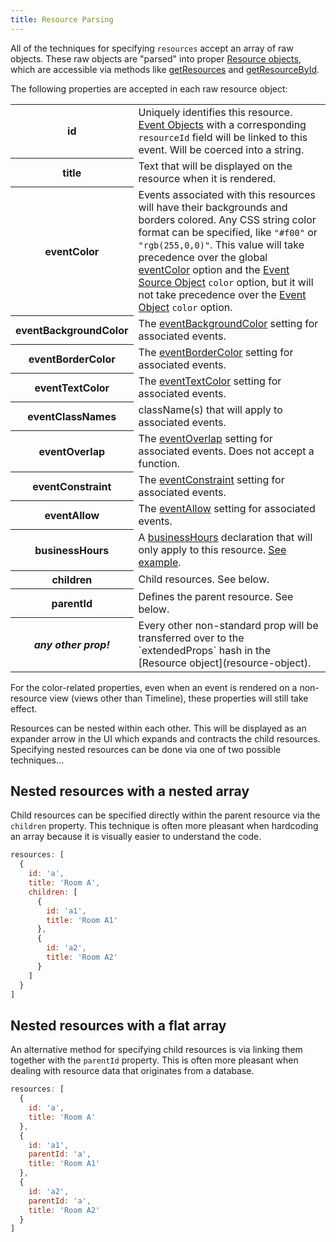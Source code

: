 ```yaml
---
title: Resource Parsing
---
```


All of the techniques for specifying `resources` accept an array of raw objects. These raw objects are "parsed" into proper [Resource objects](resource-object), which are accessible via methods like [getResources](getResources) and [getResourceById](getResourceById).

The following properties are accepted in each raw resource object:

<table>

<tr>
<th>id</th>
<td>
Uniquely identifies this resource. <a href='event-object'>Event Objects</a> with a corresponding <code>resourceId</code> field will be linked to this event.
Will be coerced into a string.
</td>
</tr>

<tr>
<th>title</th>
<td>
Text that will be displayed on the resource when it is rendered.
</td>
</tr>

<tr>
<th>eventColor</th>
<td>
Events associated with this resources will have their backgrounds and borders colored. Any CSS string color format can be specified, like <code>"#f00"</code> or <code>"rgb(255,0,0)"</code>. This value will take precedence over the global <a href='eventColor'>eventColor</a> option and the <a href='event-source-object'>Event Source Object</a> <code>color</code> option, but it will not take precedence over the <a href='event-object'>Event Object</a> <code>color</code> option.
</td>
</tr>

<tr>
<th>eventBackgroundColor</th>
<td>
The <a href='eventBackgroundColor'>eventBackgroundColor</a> setting for associated events.
</td>
</tr>

<tr>
<th>eventBorderColor</th>
<td>
The <a href='eventBorderColor'>eventBorderColor</a> setting for associated events.
</td>
</tr>

<tr>
<th>eventTextColor</th>
<td>
The <a href='eventTextColor'>eventTextColor</a> setting for associated events.
</td>
</tr>

<tr>
<th>eventClassNames</th>
<td>
className(s) that will apply to associated events.
</td>
</tr>

<tr>
<th>eventOverlap</th>
<td>
The <a href='eventOverlap'>eventOverlap</a> setting for associated events. Does not accept a function.
</td>
</tr>

<tr>
<th>eventConstraint</th>
<td>
The <a href='eventConstraint'>eventConstraint</a> setting for associated events.
</td>
</tr>

<tr>
<th>eventAllow</th>
<td>
The <a href='eventAllow'>eventAllow</a> setting for associated events.
</td>
</tr>

<tr>
<th>businessHours</th>
<td>
A <a href='businessHours'>businessHours</a> declaration
that will only apply to this resource.
<a href='businessHours-per-resource'>See example</a>.
</td>
</tr>

<tr>
<th>children</th>
<td>
Child resources. See below.
</td>
</tr>

<tr>
<th>parentId</th>
<td>
Defines the parent resource. See below.
</td>
</tr>

<tr>
<th><em>any other prop!</em></th>
<td markdown='1'>
Every other non-standard prop will be transferred over to the `extendedProps` hash in the [Resource object](resource-object).
</td>
</tr>

</table>

For the color-related properties, even when an event is rendered on a non-resource view (views other than Timeline), these properties will still take effect.

Resources can be nested within each other. This will be displayed as an expander arrow in the UI which expands and contracts the child resources. Specifying nested resources can be done via one of two possible techniques...


## Nested resources with a nested array

Child resources can be specified directly within the parent resource via the `children` property. This technique is often more pleasant when hardcoding an array because it is visually easier to understand the code.

```js
resources: [
  {
    id: 'a',
    title: 'Room A',
    children: [
      {
        id: 'a1',
        title: 'Room A1'
      },
      {
        id: 'a2',
        title: 'Room A2'
      }
    ]
  }
]
```

## Nested resources with a flat array

An alternative method for specifying child resources is via linking them together with the `parentId` property. This is often more pleasant when dealing with resource data that originates from a database.

```js
resources: [
  {
    id: 'a',
    title: 'Room A'
  },
  {
    id: 'a1',
    parentId: 'a',
    title: 'Room A1'
  },
  {
    id: 'a2',
    parentId: 'a',
    title: 'Room A2'
  }
]
```

